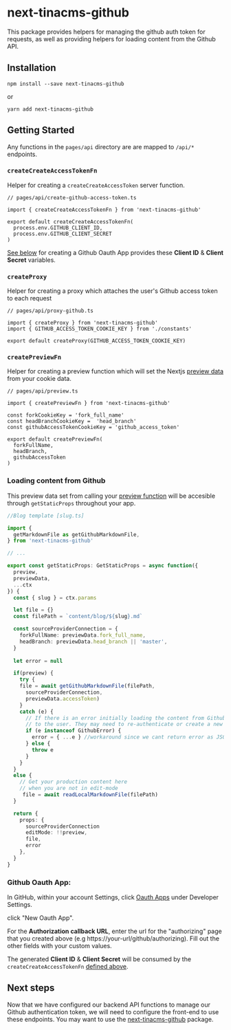 # next-tinacms-github

This package provides helpers for managing the github auth token for requests, as well as
providing helpers for loading content from the Github API.

## Installation

```
npm install --save next-tinacms-github
```

or

```
yarn add next-tinacms-github
```

## Getting Started

Any functions in the `pages/api` directory are are mapped to `/api/*` endpoints.


### `createCreateAccessTokenFn`

Helper for creating a `createCreateAccessToken` server function.

```
// pages/api/create-github-access-token.ts

import { createCreateAccessTokenFn } from 'next-tinacms-github'

export default createCreateAccessTokenFn(
  process.env.GITHUB_CLIENT_ID,
  process.env.GITHUB_CLIENT_SECRET
)
```

[See below](#github-oauth-app) for creating a Github Oauth App provides these **Client ID** & **Client Secret** variables.

### `createProxy`

Helper for creating a proxy which attaches the user's Github access token to each request

```
// pages/api/proxy-github.ts

import { createProxy } from 'next-tinacms-github'
import { GITHUB_ACCESS_TOKEN_COOKIE_KEY } from './constants'

export default createProxy(GITHUB_ACCESS_TOKEN_COOKIE_KEY)
```

### `createPreviewFn`

Helper for creating a preview function which will set the Nextjs [preview data](https://nextjs.org/docs/advanced-features/preview-mode) from your cookie data.

```
// pages/api/preview.ts

import { createPreviewFn } from 'next-tinacms-github'

const forkCookieKey = 'fork_full_name'
const headBranchCookieKey =  'head_branch'
const githubAccessTokenCookieKey = 'github_access_token'

export default createPreviewFn(
  forkFullName,
  headBranch,
  githubAccessToken
)
```

### Loading content from Github

This preview data set from calling your [preview function](#createpreviewfn) will be accesible through `getStaticProps` throughout your app.

```ts
//Blog template [slug.ts]

import {
  getMarkdownFile as getGithubMarkdownFile,
} from 'next-tinacms-github'

// ...

export const getStaticProps: GetStaticProps = async function({
  preview,
  previewData,
  ...ctx
}) {
  const { slug } = ctx.params

  let file = {}
  const filePath = `content/blog/${slug}.md`

  const sourceProviderConnection = {
    forkFullName: previewData.fork_full_name,
    headBranch: previewData.head_branch || 'master', 
  }
  
  let error = null

  if(preview) {
    try {
    file = await getGithubMarkdownFile(filePath,
      sourceProviderConnection, 
      previewData.accessToken)
    }
    catch (e) {
      // If there is an error initially loading the content from Github, we want to display an actionable error
      // to the user. They may need to re-authenticate or create a new fork.
      if (e instanceof GithubError) {
        error = { ...e } //workaround since we cant return error as JSON
      } else {
        throw e
      }
    }
  }
  else {
    // Get your production content here
    // when you are not in edit-mode
     file = await readLocalMarkdownFile(filePath)
  }

  return {
    props: {
      sourceProviderConnection
      editMode: !!preview,
      file,
      error
    },
  }
}
```


### Github Oauth App:

In GitHub, within your account Settings, click [Oauth Apps](https://github.com/settings/developers) under Developer Settings.

click "New Oauth App".

For the **Authorization callback URL**, enter the url for the "authorizing" page that you created above (e.g https://your-url/github/authorizing). Fill out the other fields with your custom values.

The generated **Client ID** & **Client Secret** will be consumed by the `createCreateAccessTokenFn` [defined above](#createcreateaccesstokenfn).

## Next steps

Now that we have configured our backend API functions to manage our Github authentication token, we will need to configure the front-end to use these endpoints.
You may want to use the [next-tinacms-github](https://github.com/tinacms/tinacms/tree/master/packages/react-tinacms-github) package.